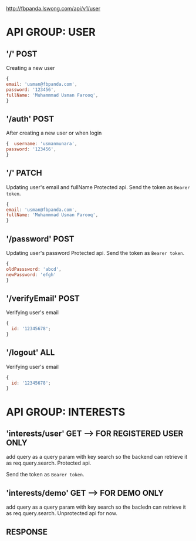 http://fbpanda.lswong.com/api/v1/user

# API GROUP: USER

## '/' POST

Creating a new user

```js
{
email: 'usman@fbpanda.com',
password: '123456',
fullName: 'Muhammmad Usman Farooq',
}

```

## '/auth' POST

After creating a new user or when login

```js
{  username: 'usmanmunara',
password: '123456',
}
```

## '/' PATCH

Updating user's email and fullName
Protected api. Send the token as `Bearer token`.

```js
{
email: 'usman@fbpanda.com',
fullName: 'Muhammmad Usman Farooq',
}

```

## '/password' POST

Updating user's password
Protected api. Send the token as `Bearer token`.

```js
{
oldPasssword: 'abcd',
newPassword: 'efgh'
}

```

## '/verifyEmail' POST

Verifying user's email

```js
{
  id: '12345678';
}
```

## '/logout' ALL

Verifying user's email

```js
{
  id: '12345678';
}
```

# API GROUP: INTERESTS

## 'interests/user' GET --> FOR REGISTERED USER ONLY

add query as a query param with key search so the backend can retrieve it as req.query.search. Protected api.

Send the token as `Bearer token`.

## 'interests/demo' GET --> FOR DEMO ONLY

add query as a query param with key search so the bacledn can retrieve it as req.query.search. Unprotected api for now.

## RESPONSE
